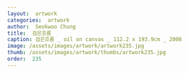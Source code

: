 ```yaml
---
layout:  artwork
categories:  artwork
author:  Seokwoo Chung
title:  검은흐름
caption: 검은흐름 _ oil on canvas _ 112.2 x 193.9cm _ 2008
image: /assets/images/artwork/artwork235.jpg
thumb: /assets/images/artwork/thumbs/artwork235.jpg
order:  235
---
```

